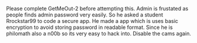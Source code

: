 Please complete GetMeOut-2 before attempting this.
Admin is frustated as people finds admin password very easily. So he asked a student Rrockstar99 to code a secure app. He made a app which is uses basic encryption to avoid storing password in readable format. Since he is philomath also a n00b so its very easy to hack into. Disable the cams again.